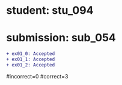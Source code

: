 # student: stu_094
# submission: sub_054

```diff
+ ex01_0: Accepted
+ ex01_1: Accepted
+ ex01_2: Accepted
```
#incorrect=0
#correct=3
